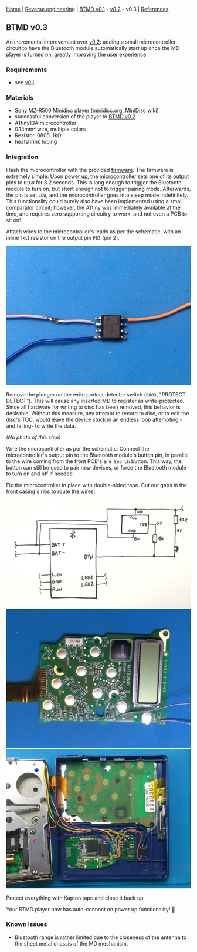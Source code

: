 [Home](readme.md) |
[Reverse engineering](re.md) |
[BTMD v0.1](v0.1.md) -
[v0.2](v0.2.md) -
v0.3 |
[References](refs.md)

## BTMD v0.3

An incremental improvement over [v0.2](v0.2.md): adding a small microcontroller circuit to have the Bluetooth module automatically start up once the MD player is turned on, greatly improving the user experience.

### Requirements

- see [v0.1](v0.1.md)

### Materials

- Sony MZ-R500 Minidisc player ([minidisc.org](https://www.minidisc.org/part_Sony_MZ-R500.html), [MiniDisc wiki](https://www.minidisc.wiki/equipment/sony/portable/mz-r500))
- successful conversion of the player to [BTMD v0.2](v0.2.md)
- ATtiny13A microcontroller
- 0.14mm² wire, multiple colors
- Resistor, 0805, 1kΩ
- heatshrink tubing

### Integration

Flash the microcontroller with the provided [firmware](../firmware/main.hex). The firmware is extremely simple: Upon power up, the microcontroller sets one of its output pins to `HIGH` for 3.2 seconds. This is long enough to trigger the Bluetooth module to turn on, but short enough not to trigger pairing mode. Afterwards, the pin is set `LOW`, and the microcontroller goes into sleep mode indefinitely. This functionality could surely also have been implemented using a small comparator circuit; however, the ATtiny was immediately available at the time, and requires zero supporting circuitry to work, and not even a PCB to sit on!

Attach wires to the microcontroller's leads as per the schematic, with an inline 1kΩ resistor on the output pin `PB3` (pin 2).

![](img/v0.3/IMG_5558.jpeg)

Remove the plunger on the write protect detector switch (`S803`, "PROTECT DETECT"). This will cause any inserted MD to register as write-protected. Since all hardware for writing to disc has been removed, this behavior is desirable. Without this measure, any attempt to record to disc, or to edit the disc's TOC, would leave the device stuck in an endless loop attempting -and failing- to write the data.

*(No photo of this step)*

Wire the microcontroller as per the schematic. Connect the microcontroller's output pin to the Bluetooth module's button pin, in parallel to the wire coming from the front PCB's `End Search` button. This way, the button can still be used to pair new devices, or force the Bluetooth module to turn on and off if needed.

Fix the microcontroller in place with double-sided tape. Cut out gaps in the front casing's ribs to route the wires.

![](img/v0.3/IMG_0772.jpeg)
![](img/v0.3/IMG_5555.jpeg)
![](img/v0.3/IMG_5560.jpeg)

Protect everything with Kapton tape and close it back up.

Your BTMD player now has auto-connect on power up functionality! :tada:

### Known issues

- Bluetooth range is rather limited due to the closeness of the antenna to the sheet metal chassis of the MD mechanism.
